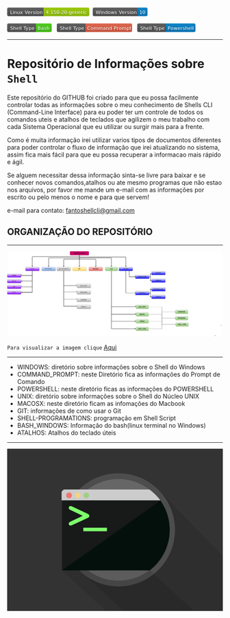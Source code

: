 ![](/images/Linux&#32;Version.png) &nbsp;![](/images/Windows&#32;Version.png)

![](/images/Shell&#32;Type-Bash.png) &nbsp; ![](/images/Shell&#32;Type-Command&#32;Prompt.png) &nbsp; ![](/images/Shell&#32;Type-Powershell.png)

---

# Repositório de Informações sobre **`Shell`**

  Este repositório do GITHUB foi criado para que eu possa facilmente controlar todas as informações sobre o meu conhecimento de Shells CLI (Command-Line Interface) para eu poder ter um controle de todos os comandos uteis e atalhos de teclados que agilizem o meu trabalho com cada Sistema Operacional que eu utilizar ou surgir mais para a frente.

  Como é muita informação irei utilizar varios tipos de documentos diferentes para poder controlar o fluxo de informação que irei atualizando no sistema, assim fica mais fácil para que eu possa recuperar a informacao mais rápido e ágil.

  Se alguem necessitar dessa informação sinta-se livre para baixar e se conhecer novos comandos,atalhos ou ate mesmo programas que não estao nos arquivos, por favor me mande um e-mail com as informações por escrito ou pelo menos o nome e para que servem!

  e-mail para contato: fantoshellcli@gmail.com


## ORGANIZAÇÃO DO REPOSITÓRIO

---

![](/images/Shell-Informations-Diagram.png)


`Para visualizar a imagem clique` [Aqui](https://github.com/F4NT0/Shell-Informations/raw/master/images/Shell-Informations-Diagram.png)

---

* WINDOWS: diretório sobre informações sobre o Shell do Windows 
 * COMMAND_PROMPT: neste Diretório fica as informações do Prompt de Comando
* POWERSHELL: neste diretório ficas as informações do POWERSHELL
* UNIX: diretório sobre informações sobre o Shell do Núcleo UNIX
* MACOSX: neste diretório ficam as infomações do Macbook
* GIT: informações de como usar o Git
* SHELL-PROGRAMATIONS: programação em Shell Script
* BASH_WINDOWS: Informação do bash(linux terminal no Windows)
* ATALHOS: Atalhos do teclado úteis   

---

![](/images/terminal2.gif)
      
